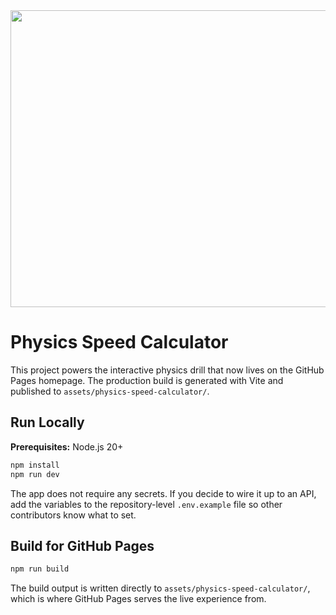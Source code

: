<div align="center">
<img width="1200" height="475" alt="GHBanner" src="https://github.com/user-attachments/assets/0aa67016-6eaf-458a-adb2-6e31a0763ed6" />
</div>

# Physics Speed Calculator

This project powers the interactive physics drill that now lives on the
GitHub Pages homepage. The production build is generated with Vite and
published to `assets/physics-speed-calculator/`.

## Run Locally

**Prerequisites:** Node.js 20+

```bash
npm install
npm run dev
```

The app does not require any secrets. If you decide to wire it up to an
API, add the variables to the repository-level `.env.example` file so other
contributors know what to set.

## Build for GitHub Pages

```bash
npm run build
```

The build output is written directly to `assets/physics-speed-calculator/`,
which is where GitHub Pages serves the live experience from.
